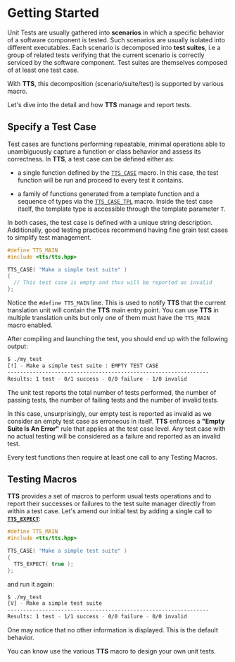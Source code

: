# Getting Started

Unit Tests are usually gathered into **scenarios** in which a specific behavior of a software component is tested. Such scenarios are usually isolated into different executables. Each scenario is decomposed into **test suites**, i.e a group of related tests verifying that the current scenario is correctly serviced by the software component. Test suites are themselves composed of at least one test case.

With **TTS**, this decomposition (scenario/suite/test) is supported by various macro.

Let's dive into the detail and how **TTS** manage and report tests.

## Specify a Test Case

Test cases are functions performing repeatable, minimal operations able to unambiguously capture a function or class behavior and assess its correctness. In **TTS**, a test case can be defined either as:

  * a single function defined by the [`TTS_CASE`](scenario.html) macro.
    In this case, the test function will be run and proceed to every test it contains.

  * a family of functions generated from a template function and a sequence of types
    via the [`TTS_CASE_TPL`](scenario.html) macro. Inside the test case itself, the template
    type is accessible through the template parameter `T`.

In both cases, the test case is defined with a unique string description. Additionally, good
testing practices recommend having fine grain test cases to simplify test management.

~~~~~~~~~~~~~~~~~~~~~~~~~~~~~~~~~~~~~~~~ c++
#define TTS_MAIN
#include <tts/tts.hpp>

TTS_CASE( "Make a simple test suite" )
{
  // This test case is empty and thus will be reported as invalid
};
~~~~~~~~~~~~~~~~~~~~~~~~~~~~~~~~~~~~~~~~

Notice the `#define TTS_MAIN` line. This is used to notify **TTS** that the current translation unit will contain the **TTS** main entry point. You can use **TTS** in multiple translation units but only one of them must have the `TTS_MAIN` macro enabled.

After compiling and launching the test, you should end up with the following output:

~~~~~~~~~~~~~~~~~~~~~~~~~~~~~~~~~~~~~~~~ bash
$ ./my_test
[!] - Make a simple test suite : EMPTY TEST CASE
----------------------------------------------------------------
Results: 1 test - 0/1 success - 0/0 failure - 1/0 invalid
~~~~~~~~~~~~~~~~~~~~~~~~~~~~~~~~~~~~~~~~

The unit test reports the total number of tests performed, the number of passing tests, the number of failing tests and the number of invalid tests.

In this case, unsurprisingly, our empty test is reported as invalid as we consider an empty test case as erroneous in itself.
**TTS** enforces a **"Empty Suite Is An Error"** rule that applies at the test case level. Any test case with no actual testing will be considered as a failure and reported as an invalid test.

Every test functions then require at least one call to any Testing Macros.

## Testing Macros

**TTS** provides a set of macros to perform usual tests operations and to report their successes or failures to the test suite manager directly from within a test case. Let's amend our initial test by adding a single call to
[**`TTS_EXPECT`**](basic.html):

~~~~~~~~~~~~~~~~~~~~~~~~~~~~~~~~~~~~~~~~ c++
#define TTS_MAIN
#include <tts/tts.hpp>

TTS_CASE( "Make a simple test suite" )
{
  TTS_EXPECT( true );
};
~~~~~~~~~~~~~~~~~~~~~~~~~~~~~~~~~~~~~~~~

and run it again:

~~~~~~~~~~~~~~~~~~~~~~~~~~~~~~~~~~~~~~~~ bash
$ ./my_test
[V] - Make a simple test suite
----------------------------------------------------------------
Results: 1 test - 1/1 success - 0/0 failure - 0/0 invalid
~~~~~~~~~~~~~~~~~~~~~~~~~~~~~~~~~~~~~~~~

One may notice that no other information is displayed. This is the default behavior.

You can know use the various **TTS** macro to design your own unit tests.
